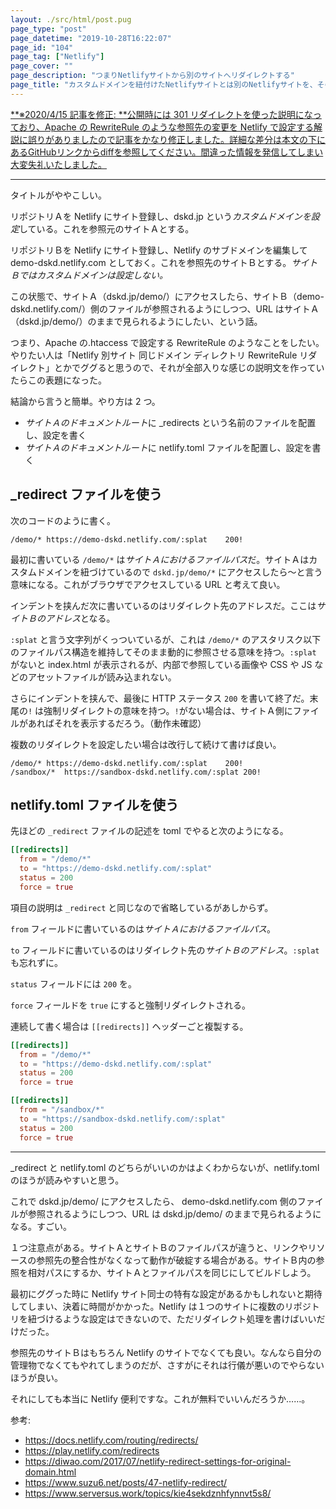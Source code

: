 ```yaml
---
layout: ./src/html/post.pug
page_type: "post"
page_datetime: "2019-10-28T16:22:07"
page_id: "104"
page_tag: ["Netlify"]
page_cover: ""
page_description: "つまりNetlifyサイトから別のサイトへリダイレクトする"
page_title: "カスタムドメインを紐付けたNetlifyサイトとは別のNetlifyサイトを、そのカスタムドメイン配下のディレクトリにApacheのRewriteRuleのようにリダイレクトする"
---
```


<p class="frame"><ins datetime="2020-04-15T17:44:45+09:00">**※2020/4/15 記事を修正: **公開時には 301 リダイレクトを使った説明になっており、Apache の RewriteRule のような参照先の変更を Netlify で設定する解説に誤りがありましたので記事をかなり修正しました。詳細な差分は本文の下にあるGitHubリンクからdiffを参照してください。間違った情報を発信してしまい大変失礼いたしました。</ins></p>

---

タイトルがややこしい。

リポジトリＡを Netlify にサイト登録し、dskd.jp という*カスタムドメインを設定*している。これを参照元のサイトＡとする。

リポジトリＢを Netlify にサイト登録し、Netlify のサブドメインを編集して demo-dskd.netlify.com としておく。これを参照先のサイトＢとする。_サイトＢではカスタムドメインは設定しない。_

この状態で、サイトＡ（dskd.jp/demo/）にアクセスしたら、サイトＢ（demo-dskd.netlify.com/）側のファイルが参照されるようにしつつ、URL はサイトＡ（dskd.jp/demo/）のままで見られるようにしたい、という話。

つまり、Apache の.htaccess で設定する RewriteRule のようなことをしたい。やりたい人は「Netlify 別サイト 同じドメイン ディレクトリ RewriteRule リダイレクト」とかでググると思うので、それが全部入りな感じの説明文を作っていたらこの表題になった。

結論から言うと簡単。やり方は 2 つ。

- *サイトＡのドキュメントルート*に \_redirects という名前のファイルを配置し、設定を書く
- *サイトＡのドキュメントルート*に netlify.toml ファイルを配置し、設定を書く

## \_redirect ファイルを使う

次のコードのように書く。

```planetext
/demo/*	https://demo-dskd.netlify.com/:splat	200!
```

最初に書いている `/demo/*` は*サイトＡにおけるファイルパス*だ。サイトＡはカスタムドメインを紐づけているので `dskd.jp/demo/*` にアクセスしたら〜と言う意味になる。これがブラウザでアクセスしている URL と考えて良い。

インデントを挟んだ次に書いているのはリダイレクト先のアドレスだ。ここは*サイトＢのアドレス*となる。

`:splat` と言う文字列がくっついているが、これは `/demo/*` のアスタリスク以下のファイルパス構造を維持してそのまま動的に参照させる意味を持つ。`:splat` がないと index.html が表示されるが、内部で参照している画像や CSS や JS などのアセットファイルが読み込まれない。

さらにインデントを挟んで、最後に HTTP ステータス `200` を書いて終了だ。末尾の`!` は強制リダイレクトの意味を持つ。`!`がない場合は、サイトＡ側にファイルがあればそれを表示するだろう。（動作未確認）

複数のリダイレクトを設定したい場合は改行して続けて書けば良い。

```planetext
/demo/*	https://demo-dskd.netlify.com/:splat	200!
/sandbox/*	https://sandbox-dskd.netlify.com/:splat	200!
```

## netlify.toml ファイルを使う

先ほどの `_redirect` ファイルの記述を toml でやると次のようになる。

```toml
[[redirects]]
  from = "/demo/*"
  to = "https://demo-dskd.netlify.com/:splat"
  status = 200
  force = true
```

項目の説明は `_redirect` と同じなので省略しているがあしからず。

`from` フィールドに書いているのは*サイトＡにおけるファイルパス*。

`to` フィールドに書いているのはリダイレクト先の*サイトＢのアドレス*。`:splat` も忘れずに。

`status` フィールドには `200` を。

`force` フィールドを `true` にすると強制リダイレクトされる。

連続して書く場合は `[[redirects]]` ヘッダーごと複製する。

```toml
[[redirects]]
  from = "/demo/*"
  to = "https://demo-dskd.netlify.com/:splat"
  status = 200
  force = true

[[redirects]]
  from = "/sandbox/*"
  to = "https://sandbox-dskd.netlify.com/:splat"
  status = 200
  force = true
```

---

\_redirect と netlify.toml のどちらがいいのかはよくわからないが、netlify.toml のほうが読みやすいと思う。

これで dskd.jp/demo/ にアクセスしたら、 demo-dskd.netlify.com 側のファイルが参照されるようにしつつ、URL は dskd.jp/demo/ のままで見られるようになる。すごい。

１つ注意点がある。サイトＡとサイトＢのファイルパスが違うと、リンクやリソースの参照先の整合性がなくなって動作が破綻する場合がある。サイトＢ内の参照を相対パスにするか、サイトＡとファイルパスを同じにしてビルドしよう。

最初にググった時に Netlify サイト同士の特有な設定があるかもしれないと期待してしまい、決着に時間がかかった。Netlify は１つのサイトに複数のリポジトリを紐づけるような設定はできないので、ただリダイレクト処理を書けばいいだけだった。

参照先のサイトＢはもちろん Netlify のサイトでなくても良い。なんなら自分の管理物でなくてもやれてしまうのだが、さすがにそれは行儀が悪いのでやらないほうが良い。

それにしても本当に Netlify 便利ですな。これが無料でいいんだろうか……。

参考:

- https://docs.netlify.com/routing/redirects/
- https://play.netlify.com/redirects
- https://diwao.com/2017/07/netlify-redirect-settings-for-original-domain.html
- https://www.suzu6.net/posts/47-netlify-redirect/
- https://www.serversus.work/topics/kie4sekdznhfynnvt5s8/
